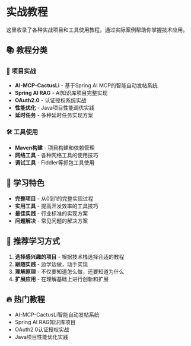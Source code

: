 # 实战教程

这里收录了各种实战项目和工具使用教程，通过实际案例帮助你掌握技术应用。

## 📚 教程分类

### 🚀 项目实战
- **AI-MCP-CactusLi** - 基于Spring AI MCP的智能自动发帖系统
- **Spring AI RAG** - AI知识库项目完整实现
- **OAuth2.0** - 认证授权系统实战
- **性能优化** - Java项目性能调优实践
- **延时任务** - 多种延时任务实现方案

### 🛠️ 工具使用
- **Maven构建** - 项目构建和依赖管理
- **网络工具** - 各种网络工具的使用技巧
- **调试工具** - Fiddler等抓包工具使用

## 🎯 学习特色

- **完整项目** - 从0到1的完整实现过程
- **实用工具** - 提高开发效率的工具技巧
- **最佳实践** - 行业标准的实现方案
- **问题解决** - 常见问题的解决方案

## 📖 推荐学习方式

1. **选择感兴趣的项目** - 根据技术栈选择合适的教程
2. **跟随实践** - 边学边做，动手实现
3. **理解原理** - 不仅要知道怎么做，还要知道为什么
4. **扩展应用** - 在理解基础上进行创新和扩展

## 🔥 热门教程

- AI-MCP-CactusLi智能自动发帖系统
- Spring AI RAG知识库项目
- OAuth2.0认证授权实战
- Java项目性能优化实践
